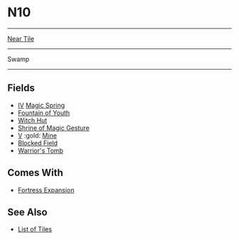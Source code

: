 # N10

___
[Near Tile](../keywords/near_tile.md)
___
Swamp
___


## Fields

- [Ⅳ](../difficulties.md) [Magic Spring](../fields/magic_spring.md)
- [Fountain of Youth](../fields/fountain_of_youth.md)
- [Witch Hut](../fields/witch_hut.md)
- [Shrine of Magic Gesture](../fields/shrine_of_magic_gesture.md)
- [Ⅴ](../difficulties.md) :gold: [Mine](../fields/mine.md)
- [Blocked Field](../keywords/blocked_field.md)
- [Warrior's Tomb](../fields/warriors_tomb.md)


## Comes With

- [Fortress Expansion](../content/fortress_expansion.md)


## See Also

- [List of Tiles](index.md)

